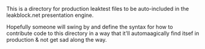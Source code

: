 This is a directory for production leaktest files to be auto-included in the leakblock.net presentation engine.


Hopefully someone will swing by and define the syntax for how to contribute code to this directory in a way that it'll automaagically find itsef in production & not get sad along the way.
